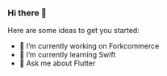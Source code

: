 ### Hi there 👋

Here are some ideas to get you started:
- 🔭 I’m currently working on Forkcommerce
- 🌱 I’m currently learning Swift
- 💬 Ask me about Flutter
